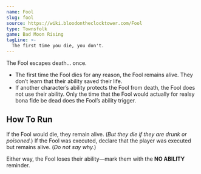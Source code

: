 ```yaml
---
name: Fool
slug: fool
source: https://wiki.bloodontheclocktower.com/Fool
type: Townsfolk
game: Bad Moon Rising
tagLine: >-
  The first time you die, you don't.
---
```


The Fool escapes death... once.

- The first time the Fool dies for any reason, the Fool remains alive.
  They don’t learn that their ability saved their life.
- If another character’s ability protects the Fool from death, the Fool
  does not use their ability. Only the time that the Fool would actually
  for realsy bona fide be dead does the Fool’s ability trigger.

## How To Run

If the Fool would die, they remain alive. (_But they die if they are
drunk or poisoned._) If the Fool was executed, declare that the player
was executed but remains alive. (_Do not say why._)

Either way, the Fool loses their ability—mark them with the **NO
ABILITY** reminder.

